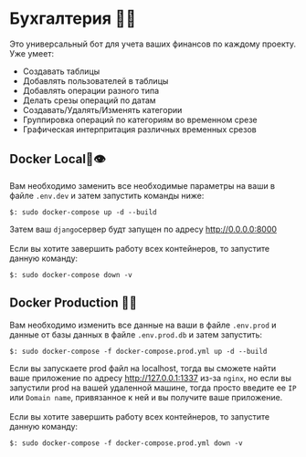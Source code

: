 # Бухгалтерия 👶🏽
Это универсальный бот для учета ваших финансов по каждому проекту.<br>Уже умеет:<br>
- Создавать таблицы
- Добавлять пользователей в таблицы
- Добавлять операции разного типа
- Делать срезы операций по датам
- Создавать/Удалять/Изменять категории
- Группировка операций по категориям во временном срезе
- Графическая интерпритация различных временных срезов

## Docker Local🐳👁
Вам необходимо заменить все необходимые параметры на ваши в файле `.env.dev` и затем запустить команды ниже:
```shell
$: sudo docker-compose up -d --build
```
Затем ваш `django`сервер будт запущен по адресу http://0.0.0.0:8000 <br><br>
Если вы хотите завершить работу всех контейнеров, то запустите данную команду:
```shell
$: sudo docker-compose down -v
```

## Docker Production 🐳💥
Вам необходимо изменить все данные на ваши в файле `.env.prod` и данные от базы данных в файле `.env.prod.db` и затем запустить:
```shell
$: sudo docker-compose -f docker-compose.prod.yml up -d --build 
```
Если вы запускаете prod файл на localhost, тогда вы сможете найти ваше приложение по адресу http://127.0.0.1:1337 из-за `nginx`, но если вы запустили prod на вашей удаленной машине, тогда просто введите ее `IP` или `Domain name`, привязанное к ней и вы получите ваше приложение.<br><br>
Если вы хотите завершить работу всех контейнеров, то запустите данную команду:
```shell
$: sudo docker-compose -f docker-compose.prod.yml down -v
```
